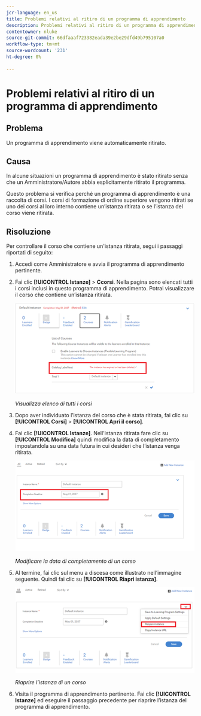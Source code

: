 ```yaml
---
jcr-language: en_us
title: Problemi relativi al ritiro di un programma di apprendimento
description: Problemi relativi al ritiro di un programma di apprendimento in Adobe Learning Manager
contentowner: nluke
source-git-commit: 66dfaaaf723382eada39e2be29dfd49b795107a0
workflow-type: tm+mt
source-wordcount: '231'
ht-degree: 0%

---
```




# Problemi relativi al ritiro di un programma di apprendimento

## Problema

Un programma di apprendimento viene automaticamente ritirato.

## Causa

In alcune situazioni un programma di apprendimento è stato ritirato senza che un Amministratore/Autore abbia esplicitamente ritirato il programma.

Questo problema si verifica perché un programma di apprendimento è una raccolta di corsi. I corsi di formazione di ordine superiore vengono ritirati se uno dei corsi al loro interno contiene un’istanza ritirata o se l’istanza del corso viene ritirata.

## Risoluzione

Per controllare il corso che contiene un&#39;istanza ritirata, segui i passaggi riportati di seguito:

1. Accedi come Amministratore e avvia il programma di apprendimento pertinente.

1. Fai clic **[!UICONTROL Istanze]** > **Ccorsi**. Nella pagina sono elencati tutti i corsi inclusi in questo programma di apprendimento. Potrai visualizzare il corso che contiene un’istanza ritirata.

   ![](assets/retired-instance.png)

   *Visualizza elenco di tutti i corsi*

1. Dopo aver individuato l’istanza del corso che è stata ritirata, fai clic su **[!UICONTROL Corsi]** > **[!UICONTROL Apri il corso]**.

1. Fai clic **[!UICONTROL Istanze]**. Nell&#39;istanza ritirata fare clic su **[!UICONTROL Modifica]** quindi modifica la data di completamento impostandola su una data futura in cui desideri che l’istanza venga ritirata.

   ![](assets/completion-date.png)

   *Modificare la data di completamento di un corso*

1. Al termine, fai clic sul menu a discesa come illustrato nell’immagine seguente. Quindi fai clic su **[!UICONTROL Riapri istanza]**.

   ![](assets/re-open-instance.png)

   *Riaprire l’istanza di un corso*

1. Visita il programma di apprendimento pertinente. Fai clic **[!UICONTROL Istanze]** ed eseguire il passaggio precedente per riaprire l’istanza del programma di apprendimento.
